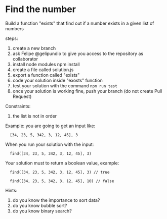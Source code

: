 # Find the number

Build a function "exists" that find out if a number exists in a given list of numbers

steps:

1. create a new branch
2. ask Felipe @gelipundio to give you access to the repository as collaborator
3. install node modules npm install
4. create a file called solution.js
5. export a function called "exists"
6. code your solution inside "exosts" function
7. test your solution with the command `npm run test`
8. once your solution is working fine, push your branch (do not create Pull Request)

Constraints:
1. the list is not in order

Example: you are going to get an input like:
```
  [34, 23, 5, 342, 3, 12, 45], 3
```

When you run your solution with the input:
```
  find([34, 23, 5, 342, 3, 12, 45], 3)
```

Your solution must to return a boolean value, example:
```
  find([34, 23, 5, 342, 3, 12, 45], 3) // true
```
```
  find([34, 23, 5, 342, 3, 12, 45], 10) // false
```

Hints:
1. do you know the importance to sort data?
2. do you know bubble sort?
3. do you know binary search?


